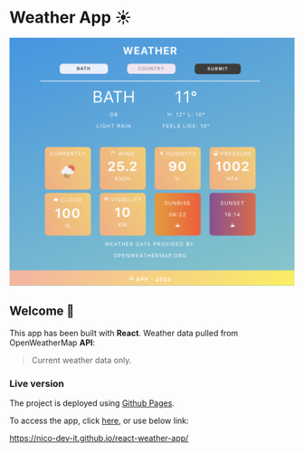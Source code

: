 # Weather App ☀️

![screenshot](./assets/screenshot.png)

## Welcome 👋

This app has been built with **React**. Weather data pulled from OpenWeatherMap **API**:
> Current weather data only. 

### Live version
The project is deployed using [Github Pages](https://pages.github.com).

To access the app, click [here](https://nico-dev-it.github.io/react-weather-app/), or use below link:

https://nico-dev-it.github.io/react-weather-app/